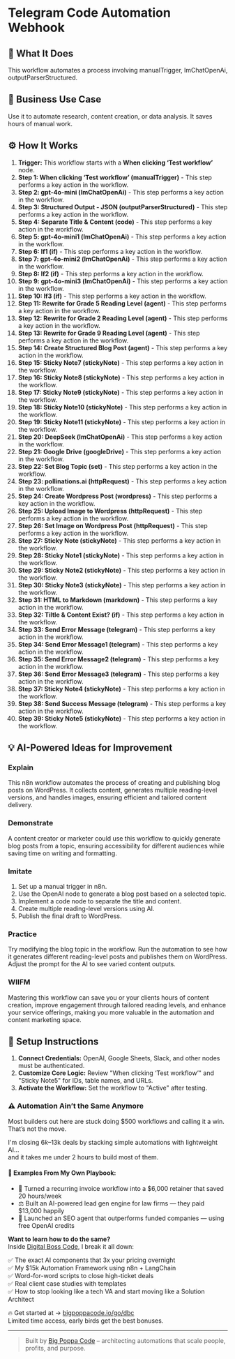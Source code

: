 # Telegram Code Automation Webhook

## 🚀 What It Does
This workflow automates a process involving manualTrigger, lmChatOpenAi, outputParserStructured.

## 💼 Business Use Case
Use it to automate research, content creation, or data analysis. It saves hours of manual work.

## ⚙️ How It Works
1.  **Trigger:** This workflow starts with a **When clicking ‘Test workflow’** node.
2. **Step 1: When clicking ‘Test workflow’ (manualTrigger)** - This step performs a key action in the workflow.
3. **Step 2: gpt-4o-mini (lmChatOpenAi)** - This step performs a key action in the workflow.
4. **Step 3: Structured Output - JSON (outputParserStructured)** - This step performs a key action in the workflow.
5. **Step 4: Separate Title & Content (code)** - This step performs a key action in the workflow.
6. **Step 5: gpt-4o-mini1 (lmChatOpenAi)** - This step performs a key action in the workflow.
7. **Step 6: If1 (if)** - This step performs a key action in the workflow.
8. **Step 7: gpt-4o-mini2 (lmChatOpenAi)** - This step performs a key action in the workflow.
9. **Step 8: If2 (if)** - This step performs a key action in the workflow.
10. **Step 9: gpt-4o-mini3 (lmChatOpenAi)** - This step performs a key action in the workflow.
11. **Step 10: If3 (if)** - This step performs a key action in the workflow.
12. **Step 11: Rewrite for Grade 5 Reading Level (agent)** - This step performs a key action in the workflow.
13. **Step 12: Rewrite for Grade 2 Reading Level (agent)** - This step performs a key action in the workflow.
14. **Step 13: Rewrite for Grade 9 Reading Level (agent)** - This step performs a key action in the workflow.
15. **Step 14: Create Structured Blog Post (agent)** - This step performs a key action in the workflow.
16. **Step 15: Sticky Note7 (stickyNote)** - This step performs a key action in the workflow.
17. **Step 16: Sticky Note8 (stickyNote)** - This step performs a key action in the workflow.
18. **Step 17: Sticky Note9 (stickyNote)** - This step performs a key action in the workflow.
19. **Step 18: Sticky Note10 (stickyNote)** - This step performs a key action in the workflow.
20. **Step 19: Sticky Note11 (stickyNote)** - This step performs a key action in the workflow.
21. **Step 20: DeepSeek (lmChatOpenAi)** - This step performs a key action in the workflow.
22. **Step 21: Google Drive (googleDrive)** - This step performs a key action in the workflow.
23. **Step 22: Set Blog Topic (set)** - This step performs a key action in the workflow.
24. **Step 23: pollinations.ai (httpRequest)** - This step performs a key action in the workflow.
25. **Step 24: Create Wordpress Post (wordpress)** - This step performs a key action in the workflow.
26. **Step 25: Upload Image to Wordpress (httpRequest)** - This step performs a key action in the workflow.
27. **Step 26: Set Image on Wordpress Post (httpRequest)** - This step performs a key action in the workflow.
28. **Step 27: Sticky Note (stickyNote)** - This step performs a key action in the workflow.
29. **Step 28: Sticky Note1 (stickyNote)** - This step performs a key action in the workflow.
30. **Step 29: Sticky Note2 (stickyNote)** - This step performs a key action in the workflow.
31. **Step 30: Sticky Note3 (stickyNote)** - This step performs a key action in the workflow.
32. **Step 31: HTML to Markdown (markdown)** - This step performs a key action in the workflow.
33. **Step 32: Tiltle & Content Exist? (if)** - This step performs a key action in the workflow.
34. **Step 33: Send Error Message (telegram)** - This step performs a key action in the workflow.
35. **Step 34: Send Error Message1 (telegram)** - This step performs a key action in the workflow.
36. **Step 35: Send Error Message2 (telegram)** - This step performs a key action in the workflow.
37. **Step 36: Send Error Message3 (telegram)** - This step performs a key action in the workflow.
38. **Step 37: Sticky Note4 (stickyNote)** - This step performs a key action in the workflow.
39. **Step 38: Send Success Message (telegram)** - This step performs a key action in the workflow.
40. **Step 39: Sticky Note5 (stickyNote)** - This step performs a key action in the workflow.

## 💡 AI-Powered Ideas for Improvement
### Explain
This n8n workflow automates the process of creating and publishing blog posts on WordPress. It collects content, generates multiple reading-level versions, and handles images, ensuring efficient and tailored content delivery.

### Demonstrate
A content creator or marketer could use this workflow to quickly generate blog posts from a topic, ensuring accessibility for different audiences while saving time on writing and formatting.

### Imitate
1. Set up a manual trigger in n8n.
2. Use the OpenAI node to generate a blog post based on a selected topic.
3. Implement a code node to separate the title and content.
4. Create multiple reading-level versions using AI.
5. Publish the final draft to WordPress.

### Practice
Try modifying the blog topic in the workflow. Run the automation to see how it generates different reading-level posts and publishes them on WordPress. Adjust the prompt for the AI to see varied content outputs.

### WIIFM
Mastering this workflow can save you or your clients hours of content creation, improve engagement through tailored reading levels, and enhance your service offerings, making you more valuable in the automation and content marketing space.

## 🔧 Setup Instructions
1. **Connect Credentials:** OpenAI, Google Sheets, Slack, and other nodes must be authenticated.
2. **Customize Core Logic:** Review "When clicking ‘Test workflow’" and "Sticky Note5" for IDs, table names, and URLs.
3. **Activate the Workflow:** Set the workflow to "Active" after testing.

### ⚠️ Automation Ain’t the Same Anymore

Most builders out here are stuck doing $500 workflows and calling it a win.  
That’s not the move.  

I'm closing $6k–$13k deals by stacking simple automations with lightweight AI...  
and it takes me under 2 hours to build most of them.

#### 🧠 Examples From My Own Playbook:
- 🔁 Turned a recurring invoice workflow into a $6,000 retainer that saved 20 hours/week  
- ⚖️ Built an AI-powered lead gen engine for law firms — they paid $13,000 happily  
- 🚀 Launched an SEO agent that outperforms funded companies — using free OpenAI credits  

**Want to learn how to do the same?**  
Inside [Digital Boss Code](https://bigpoppacode.io/go/dbc), I break it all down:

✅ The exact AI components that 3x your pricing overnight  
✅ My $15k Automation Framework using n8n + LangChain  
✅ Word-for-word scripts to close high-ticket deals  
✅ Real client case studies with templates  
✅ How to stop looking like a tech VA and start moving like a Solution Architect  

🔥 Get started at → [bigpoppacode.io/go/dbc](https://bigpoppacode.io/go/dbc)  
Limited time access, early birds get the best bonuses.

---
> Built by [Big Poppa Code](https://bigpoppacode.io) – architecting automations that scale people, profits, and purpose.
